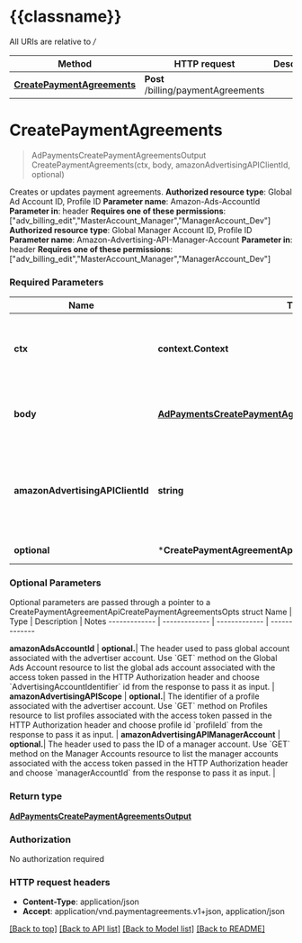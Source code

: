 # {{classname}}

All URIs are relative to */*

Method | HTTP request | Description
------------- | ------------- | -------------
[**CreatePaymentAgreements**](CreatePaymentAgreementApi.md#CreatePaymentAgreements) | **Post** /billing/paymentAgreements | 

# **CreatePaymentAgreements**
> AdPaymentsCreatePaymentAgreementsOutput CreatePaymentAgreements(ctx, body, amazonAdvertisingAPIClientId, optional)


Creates or updates payment agreements.  **Authorized resource type**: Global Ad Account ID, Profile ID  **Parameter name**: Amazon-Ads-AccountId  **Parameter in**: header  **Requires one of these permissions**: [\"adv_billing_edit\",\"MasterAccount_Manager\",\"ManagerAccount_Dev\"]  **Authorized resource type**: Global Manager Account ID, Profile ID  **Parameter name**: Amazon-Advertising-API-Manager-Account  **Parameter in**: header  **Requires one of these permissions**: [\"adv_billing_edit\",\"MasterAccount_Manager\",\"ManagerAccount_Dev\"]

### Required Parameters

Name | Type | Description  | Notes
------------- | ------------- | ------------- | -------------
 **ctx** | **context.Context** | context for authentication, logging, cancellation, deadlines, tracing, etc.
  **body** | [**AdPaymentsCreatePaymentAgreementsInput**](AdPaymentsCreatePaymentAgreementsInput.md)| This API creates or updates payment agreements. | 
  **amazonAdvertisingAPIClientId** | **string**| The identifier of a client associated with a \&quot;Login with Amazon\&quot; account. | 
 **optional** | ***CreatePaymentAgreementApiCreatePaymentAgreementsOpts** | optional parameters | nil if no parameters

### Optional Parameters
Optional parameters are passed through a pointer to a CreatePaymentAgreementApiCreatePaymentAgreementsOpts struct
Name | Type | Description  | Notes
------------- | ------------- | ------------- | -------------


 **amazonAdsAccountId** | **optional.**| The header used to pass global account associated with the advertiser account. Use &#x60;GET&#x60; method on the Global Ads Account resource to list the global ads account associated with the access token passed in the HTTP Authorization header and choose &#x60;AdvertisingAccountIdentifier&#x60; id from the response to pass it as input. | 
 **amazonAdvertisingAPIScope** | **optional.**| The identifier of a profile associated with the advertiser account. Use &#x60;GET&#x60; method on Profiles resource to list profiles associated with the access token passed in the HTTP Authorization header and choose profile id &#x60;profileId&#x60; from the response to pass it as input. | 
 **amazonAdvertisingAPIManagerAccount** | **optional.**| The header used to pass the ID of a manager account.  Use &#x60;GET&#x60; method on the Manager Accounts resource to list the manager accounts associated with the access token passed in the HTTP Authorization header and choose &#x60;managerAccountId&#x60; from the response to pass it as input. | 

### Return type

[**AdPaymentsCreatePaymentAgreementsOutput**](AdPaymentsCreatePaymentAgreementsOutput.md)

### Authorization

No authorization required

### HTTP request headers

 - **Content-Type**: application/json
 - **Accept**: application/vnd.paymentagreements.v1+json, application/json

[[Back to top]](#) [[Back to API list]](../README.md#documentation-for-api-endpoints) [[Back to Model list]](../README.md#documentation-for-models) [[Back to README]](../README.md)

